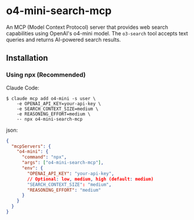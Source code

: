 # o4-mini-search-mcp

An MCP (Model Context Protocol) server that provides web search capabilities using OpenAI's o4-mini model. The `o3-search` tool accepts text queries and returns AI-powered search results.

## Installation

### Using npx (Recommended)

Claude Code:

```
$ claude mcp add o4-mini -s user \
	-e OPENAI_API_KEY=your-api-key \
	-e SEARCH_CONTEXT_SIZE=medium \
	-e REASONING_EFFORT=medium \
	-- npx o4-mini-search-mcp
```

json:

```json
{
  "mcpServers": {
    "o4-mini": {
      "command": "npx",
      "args": ["o4-mini-search-mcp"],
      "env": {
        "OPENAI_API_KEY": "your-api-key",
        // Optional: low, medium, high (default: medium)
        "SEARCH_CONTEXT_SIZE": "medium",
        "REASONING_EFFORT": "medium"
      }
    }
  }
}
```
